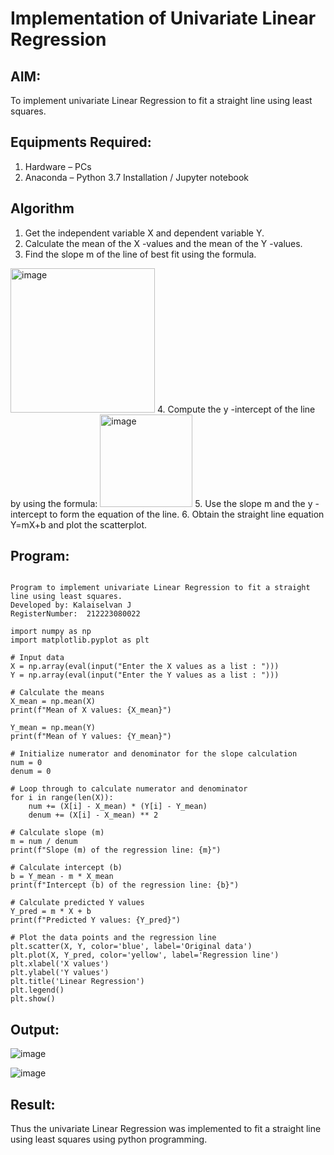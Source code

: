 # Implementation of Univariate Linear Regression
## AIM:
To implement univariate Linear Regression to fit a straight line using least squares.

## Equipments Required:
1. Hardware – PCs
2. Anaconda – Python 3.7 Installation / Jupyter notebook

## Algorithm
1. Get the independent variable X and dependent variable Y.
2. Calculate the mean of the X -values and the mean of the Y -values.
3. Find the slope m of the line of best fit using the formula. 
<img width="231" alt="image" src="https://user-images.githubusercontent.com/93026020/192078527-b3b5ee3e-992f-46c4-865b-3b7ce4ac54ad.png">
4. Compute the y -intercept of the line by using the formula:
<img width="148" alt="image" src="https://user-images.githubusercontent.com/93026020/192078545-79d70b90-7e9d-4b85-9f8b-9d7548a4c5a4.png">
5. Use the slope m and the y -intercept to form the equation of the line.
6. Obtain the straight line equation Y=mX+b and plot the scatterplot.

## Program:
```

Program to implement univariate Linear Regression to fit a straight line using least squares.
Developed by: Kalaiselvan J
RegisterNumber:  212223080022

```

```
import numpy as np
import matplotlib.pyplot as plt

# Input data
X = np.array(eval(input("Enter the X values as a list : ")))
Y = np.array(eval(input("Enter the Y values as a list : ")))

# Calculate the means
X_mean = np.mean(X)
print(f"Mean of X values: {X_mean}")

Y_mean = np.mean(Y)
print(f"Mean of Y values: {Y_mean}")

# Initialize numerator and denominator for the slope calculation
num = 0
denum = 0

# Loop through to calculate numerator and denominator
for i in range(len(X)):
    num += (X[i] - X_mean) * (Y[i] - Y_mean)
    denum += (X[i] - X_mean) ** 2

# Calculate slope (m)
m = num / denum
print(f"Slope (m) of the regression line: {m}")

# Calculate intercept (b)
b = Y_mean - m * X_mean
print(f"Intercept (b) of the regression line: {b}")

# Calculate predicted Y values
Y_pred = m * X + b
print(f"Predicted Y values: {Y_pred}")

# Plot the data points and the regression line
plt.scatter(X, Y, color='blue', label='Original data')
plt.plot(X, Y_pred, color='yellow', label='Regression line')
plt.xlabel('X values')
plt.ylabel('Y values')
plt.title('Linear Regression')
plt.legend()
plt.show()

```














## Output:

![image](https://github.com/user-attachments/assets/861986b8-db78-4da9-8efe-f5bd8c1cc14a)

![image](https://github.com/user-attachments/assets/0c462dbd-bede-4868-8d8d-0648e4b23698)





## Result:
Thus the univariate Linear Regression was implemented to fit a straight line using least squares using python programming.
